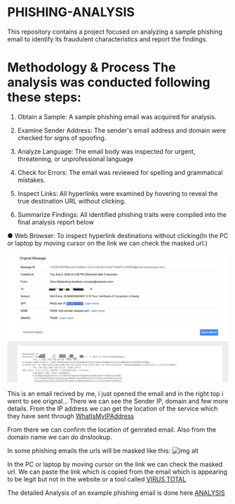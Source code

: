 # PHISHING-ANALYSIS



This repository contains a project focused on analyzing a sample phishing email to identify its fraudulent characteristics and report the findings.

# Methodology & Process The analysis was conducted following these steps:

1. Obtain a Sample: A sample phishing email was acquired for analysis.

2. Examine Sender Address: The sender's email address and domain were checked for signs of spoofing.

3. Analyze Language: The email body was inspected for urgent, threatening, or unprofessional language

4. Check for Errors: The email was reviewed for spelling and grammatical mistakes.

5. Inspect Links: All hyperlinks were examined by hovering to reveal the true destination URL without clicking.

6. Summarize Findings: All identified phishing traits were compiled into the final analysis report below

● Web Browser: To inspect hyperlink destinations without clicking(In the PC or laptop by moving cursor on the link we can check the masked url.)

![img alt](https://github.com/swamy-2006/PHISHING-ANALYSIS/blob/80536aa34b01130465bf89531072de64c6872d70/WhatsApp%20Image%202025-08-06%20at%2008.06.56_829b5809.jpg)



This is an email recived by me, i just opened the email and in the right top i went to see orignal...
There we can see the Sender IP, domain and few more details.
From the IP address we can get the location of the service which they have sent through 
[WhatIsMyIPAddress](https://whatismyipaddress.com)

From there we can confirm the location of genrated email.
Also from the domain name we can do dnslookup.



In some phishing emails the urls will be masked 
like this:
![img alt]()

In the PC or laptop by moving cursor on the link we can check the masked url.
We can paste the link which is copied from the email which is appearing to be legit but not in the website or a tool called [VIRUS TOTAL](https://virustotal.com)

The detailed Analysis of an example phishing email is done here
[ANALYSIS](https://github.com/swamy-2006/PHISHING-ANALYSIS/blob/main/sample_email_phishing.html)


